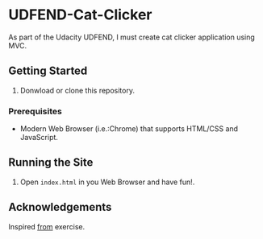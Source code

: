 # UDFEND-Cat-Clicker

As part of the Udacity UDFEND, I must create cat clicker application using MVC.

## Getting Started

1. Donwload or clone this repository.

### Prerequisites

* Modern Web Browser (i.e.:Chrome) that supports HTML/CSS and JavaScript.

## Running the Site

1. Open `index.html` in you Web Browser and have fun!.

## Acknowledgements

Inspired [from](https://github.com/udacity/ud989-cat-clicker-premium-vanilla) exercise.